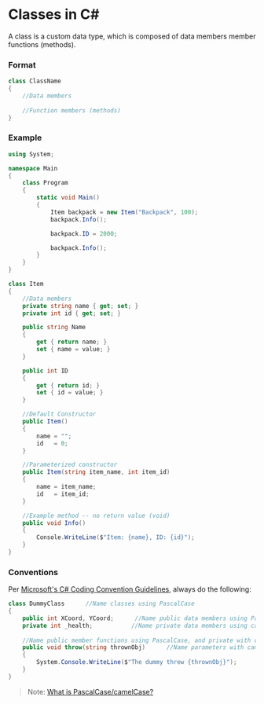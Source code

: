 # Classes in C#
A class is a custom data type, which is composed of data members member functions (methods).

### Format
```C#
class ClassName
{
    //Data members
    
    //Function members (methods)
}
```

### Example
```C#
using System;

namespace Main
{
    class Program
    {
        static void Main()
        {
            Item backpack = new Item("Backpack", 100);
            backpack.Info();

            backpack.ID = 2000;

            backpack.Info();
        }
    }
}

class Item
{ 
    //Data members
    private string name { get; set; }
    private int id { get; set; }

    public string Name
    {
        get { return name; }
        set { name = value; }
    }

    public int ID
    {
        get { return id; }
        set { id = value; }
    }

    //Default Constructor
    public Item()
    {
        name = "";
        id   = 0;
    }

    //Parameterized constructor
    public Item(string item_name, int item_id)
    {
        name = item_name;
        id   = item_id;
    }

    //Example method -- no return value (void)
    public void Info()
    {
        Console.WriteLine($"Item: {name}, ID: {id}");
    }
}
```

### Conventions
Per [Microsoft's C# Coding Convention Guidelines](https://docs.microsoft.com/en-us/dotnet/csharp/fundamentals/coding-style/coding-conventions), always do the following:
```C#
class DummyClass      //Name classes using PascalCase
{
    public int XCoord, YCoord;      //Name public data members using PascalCase
    private int _health;           //Name private data members using camelCase AND prepending an underscore, _
    
    //Name public member functions using PascalCase, and private with camelCase
    public void throw(string thrownObj)      //Name parameters with camelCase
    {
        System.Console.WriteLine($"The dummy threw {thrownObj}");
    }
}
```
> Note: [What is PascalCase/camelCase?](https://techterms.com/definition/pascalcase)
